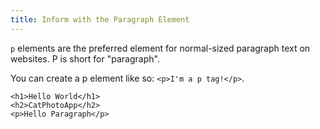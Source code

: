 ```yaml
---
title: Inform with the Paragraph Element
---
```

`p` elements are the preferred element for normal-sized paragraph text on websites. P is short for "paragraph".

You can create a p element like so: `<p>I'm a p tag!</p>`.

    <h1>Hello World</h1>
    <h2>CatPhotoApp</h2>
    <p>Hello Paragraph</p>